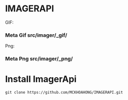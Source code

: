 # IMAGERAPI
GIF:
### Meta Gif src/imager/_gif/ ###
Png:
### Meta Png src/imager/_png/ ###

# Install ImagerApi #
```JS
git clone https://github.com/MCKHOAHONG/IMAGERAPI.git
```
